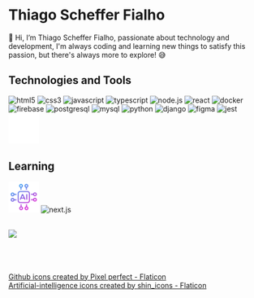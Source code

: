 # Thiago Scheffer Fialho

👋 Hi, I’m Thiago Scheffer Fialho, passionate about technology and development, I'm always coding and learning new things to satisfy this passion, but there's always more to explore! 😅

## Technologies and Tools
<img loading="lazy" width=60 src="https://cdn.jsdelivr.net/gh/devicons/devicon@latest/icons/html5/html5-original.svg" alt="html5" /> <img loading="lazy" width=60 src="https://cdn.jsdelivr.net/gh/devicons/devicon@latest/icons/css3/css3-original.svg" alt="css3" /> <img loading="lazy" width=60 src="https://cdn.jsdelivr.net/gh/devicons/devicon@latest/icons/javascript/javascript-original.svg" alt="javascript" /> <img loading="lazy" width=60 src="https://cdn.jsdelivr.net/gh/devicons/devicon@latest/icons/typescript/typescript-original.svg" alt="typescript" /> <img loading="lazy" width=60 src="https://cdn.jsdelivr.net/gh/devicons/devicon@latest/icons/nodejs/nodejs-original.svg" alt="node.js" /> <img loading="lazy" width=60 src="https://cdn.jsdelivr.net/gh/devicons/devicon@latest/icons/react/react-original.svg" alt="react" /> <img loading="lazy" width=60 src="https://cdn.jsdelivr.net/gh/devicons/devicon@latest/icons/docker/docker-original.svg" alt="docker" /> <img loading="lazy" width=60 src="https://cdn.jsdelivr.net/gh/devicons/devicon@latest/icons/firebase/firebase-original.svg" alt="firebase" /> <img loading="lazy" width=60 src="https://cdn.jsdelivr.net/gh/devicons/devicon@latest/icons/postgresql/postgresql-original.svg" alt="postgresql" /> <img loading="lazy" width=60 src="https://cdn.jsdelivr.net/gh/devicons/devicon@latest/icons/mysql/mysql-original.svg" alt="mysql" /> <img loading="lazy" width=60 src="https://cdn.jsdelivr.net/gh/devicons/devicon@latest/icons/python/python-original.svg" alt="python" /> <img loading="lazy" width=60 src="https://cdn.jsdelivr.net/gh/devicons/devicon@latest/icons/django/django-plain.svg" alt="django" /> <img loading="lazy" width=60 src="https://cdn.jsdelivr.net/gh/devicons/devicon@latest/icons/figma/figma-original.svg" alt="figma" /> <img loading="lazy" width=60 src="https://cdn.jsdelivr.net/gh/devicons/devicon@latest/icons/jest/jest-plain.svg" alt="jest" /> <img loading="lazy" width=60 src="https://github.com/ThiagoSchFialho/ThiagoSchFialho/blob/main/github.png" alt="gitHub" />
<br/>

## Learning
<img loading="lazy" width=60 src="https://github.com/ThiagoSchFialho/ThiagoSchFialho/blob/main/artificial-intelligence.png" alt="artificial_intelligence" /> <img loading="lazy" width=60 src="https://cdn.jsdelivr.net/gh/devicons/devicon@latest/icons/nextjs/nextjs-original.svg" alt="next.js" />
          
<br/>

<div>
  <a href="https://github.com/ThiagoSchFialho">
  <img loading="lazy" height="180em" src="https://github-readme-stats.vercel.app/api/top-langs/?username=ThiagoSchFialho&layout=compact&langs_count=7&theme=dracula"/>
</div>
<br/><br/><br/>

<a href="https://www.flaticon.com/free-icons/github" title="github icons">Github icons created by Pixel perfect - Flaticon</a><br/>
<a href="https://www.flaticon.com/free-icons/artificial-intelligence" title="artificial-intelligence icons">Artificial-intelligence icons created by shin_icons - Flaticon</a>
